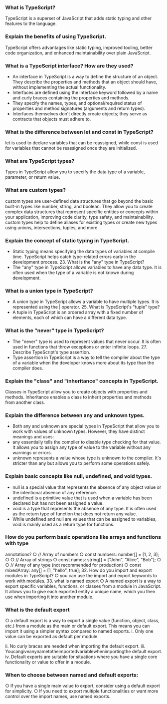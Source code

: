 ### What is TypeScript?
TypeScript is a superset of JavaScript that adds static typing and other
features to the language.
### Explain the benefits of using TypeScript.
TypeScript offers advantages like static typing, improved tooling, better code organization, and enhanced maintainability over plain JavaScript.
### What is a TypeScript interface? How are they used?
- An interface in TypeScript is a way to define the structure of an object. They
describe the properties and methods that an object should have, without
implementing the actual functionality.
- Interfaces are defined using the interface keyword followed by a name
and curly braces containing the properties and methods.
- They specify the names, types, and optional/required status of properties and
method signatures (arguments and return types).
- Interfaces themselves don't directly create objects; they serve as contracts
that objects must adhere to.
### What is the difference between let and const in TypeScript?
let is used to declare variables that can be reassigned, while const is used for variables that cannot be reassigned once they are initialized.
### What are TypeScript types?
Types in TypeScript allow you to specify the data type of a variable, parameter, or return value.
### What are custom types?
custom types are user-defined data structures that go beyond the basic built-in types like number, string, and boolean. They allow you to create complex data structures that represent specific entities or concepts within your application, improving code clarity, type safety, and maintainability. custom types help to define aliases for existing types or create new types using unions, intersections, tuples, and more.
### Explain the concept of static typing in TypeScript.
- Static typing means specifying the data types of variables at compile time.
TypeScript helps catch type-related errors early in the development process. 23. What is the "any" type in TypeScript?
- The "any" type in TypeScript allows variables to have any data type. It is often used when the type of a variable is not known during development.
### What is a union type in TypeScript?
- A union type in TypeScript allows a variable to have multiple types. It is represented using the | operator. 25. What is TypeScript's "tuple" type?
- A tuple in TypeScript is an ordered array with a fixed number of elements, each of which can have a different data type.
### What is the "never" type in TypeScript?
- The "never" type is used to represent values that never occur. It is often used
in functions that throw exceptions or enter infinite loops. 27. Describe TypeScript's type assertion.
 - Type assertion in TypeScript is a way to tell the compiler about the type of a variable when the developer knows more about its type than the compiler does.
### Explain the "class" and "inheritance" concepts in TypeScript.
Classes in TypeScript allow you to create objects with properties and methods. Inheritance enables a class to inherit properties and methods from another class.
### Explain the difference between any and unknown types.
- Both any and unknown are special types in TypeScript that allow you to work with values of unknown types. However, they have distinct meanings and uses:
- any essentially tells the compiler to disable type checking for that value. It allows you to assign any type of value to the variable without any warnings or errors.
- unknown represents a value whose type is unknown to the compiler. It's stricter than any but allows you to perform some operations safely.
### Explain basic concepts like null, undefined, and void types.
- null is a special value that represents the absence of any object value or the intentional absence of any reference.
- undefined is a primitive value that is used when a variable has been
declared but has not been assigned a value.
- void is a type that represents the absence of any type. It is often used as the
return type of function that does not return any value.
- While undefined and null are values that can be assigned to variables,
void is mainly used as a return type for functions.
### How do you perform basic operations like arrays and functions with type
annotations?
○ // Array of numbers
○ const numbers: number[] = [1, 2, 3]; ○
○ // Array of strings
○ const names: string[] = ["John", "Alice", "Bob"]; ○
○ // Array of any type (not recommended for production)
○ const mixedArray: any[] = [1, "hello", true];
32. How do you import and export modules in TypeScript?
○ you can use the import and export keywords to work with modules. 33. what is named export
○ A named export is a way to export specific variables, functions, or classes from a module in JavaScript. It allows you to give each exported entity a unique name, which you then use when importing it into another module.
### What is the default export
○ a default export is a way to export a single value (function, object, class,
etc.) from a module as the main or default export. This means you can import it using a simpler syntax compared to named exports.
i. Only one value can be exported as default per module.

ii. No curly braces are needed when importing the default export.
iii. Youcangiveanynametotheimportedvariablewhenimportingthe
default export.
iv. Default exports are suitable for situations where you have a single
core functionality or value to offer in a module.
### When to choose between named and default exports:
○ If you have a single main value to export, consider using a default export for simplicity.
○ If you need to export multiple functionalities or want more control over the import names, use named exports.
